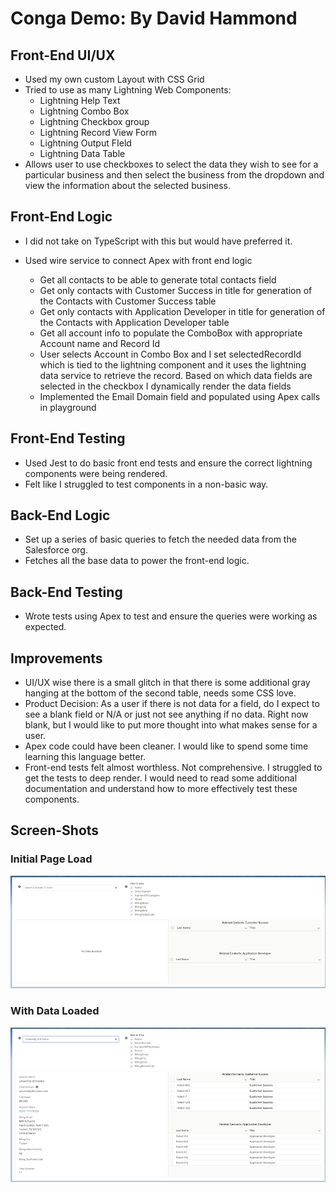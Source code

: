 # Conga Demo: By David Hammond

## Front-End UI/UX

- Used my own custom Layout with CSS Grid
- Tried to use as many Lightning Web Components:
  - Lightning Help Text
  - Lightning Combo Box
  - Lightning Checkbox group
  - Lightning Record View Form
  - Lightning Output FIeld
  - Lightning Data Table
- Allows user to use checkboxes to select the data they wish to see for a particular business and then select the business from the dropdown and view the information about the selected business.

## Front-End Logic

- I did not take on TypeScript with this but would have preferred it.
- Used wire service to connect Apex with front end logic

  - Get all contacts to be able to generate total contacts field
  - Get only contacts with Customer Success in title for generation of the Contacts with Customer Success table
  - Get only contacts with Application Developer in title for generation of the Contacts with Application Developer table
  - Get all account info to populate the ComboBox with appropriate Account name and Record Id
  - User selects Account in Combo Box and I set selectedRecordId which is tied to the lightning component and it uses the lightning data service to retrieve the record. Based on which data fields are selected in the checkbox I dynamically render the data fields
  - Implemented the Email Domain field and populated using Apex calls in playground

## Front-End Testing

- Used Jest to do basic front end tests and ensure the correct lightning components were being rendered.
- Felt like I struggled to test components in a non-basic way.

## Back-End Logic

- Set up a series of basic queries to fetch the needed data from the Salesforce org.
- Fetches all the base data to power the front-end logic.

## Back-End Testing

- Wrote tests using Apex to test and ensure the queries were working as expected.

## Improvements

- UI/UX wise there is a small glitch in that there is some additional gray hanging at the bottom of the second table, needs some CSS love.
- Product Decision: As a user if there is not data for a field, do I expect to see a blank field or N/A or just not see anything if no data. Right now blank, but I would like to put more thought into what makes sense for a user.
- Apex code could have been cleaner. I would like to spend some time learning this language better.
- Front-end tests felt almost worthless. Not comprehensive. I struggled to get the tests to deep render. I would need to read some additional documentation and understand how to more effectively test these components.

## Screen-Shots

### Initial Page Load

![Initial Page Load](/images/initial.png)

### With Data Loaded

![Page Load with Data](/images/withdata.png)
